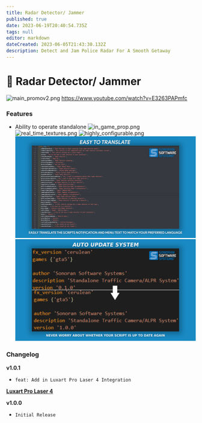 ```yaml
---
title: Radar Detector/ Jammer
published: true
date: 2023-06-19T20:40:54.735Z
tags: null
editor: markdown
dateCreated: 2023-06-05T21:43:30.132Z
description: Detect and Jam Police Radar For A Smooth Getaway
---
```


# 📶 Radar Detector/ Jammer

![main\_promov2.png](../../radar-detector/main\_promov2.png) https://www.youtube.com/watch?v=E3263PAPmfc

### Features

* Ability to operate standalone ![in\_game\_prop.png](../../radar-detector/in\_game\_prop.png) ![real\_time\_textures.png](../../radar-detector/real\_time\_textures.png) ![highly\_configurable.png](../../radar-detector/highly\_configurable.png) ![translate.png](../../radar-detector/translate.png) ![auto-update-feature.png](../../radar-detector/auto-update-feature.png)

### Changelog

**v1.0.1**

* `feat: Add in Luxart Pro Laser 4 Integration`

[**Luxart Pro Laser 4**](https://forum.cfx.re/t/luxart-pro-laser-4-lidar-resource/5081806)

**v1.0.0**

* `Initial Release`
